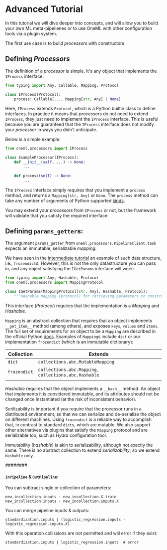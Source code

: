# Advanced Tutorial

In this tutorial we will dive deeper into concepts, and will allow you to build your own ML
meta-pipelienes or to use OneML with other configuration tools via a plugin system.

The first use case is to build *processors* with constructors.

## Defining *Processors*

The definition of a *processor* is simple.
It's any object that implements the `IProcess` interface:

```python
from typing import Any, Callable, Mapping, Protocol

class IProcess(Protocol):
    process: Callable[..., Mapping[str, Any] | None]
```

Here, `IProcess` extends `Protocol`, which is a Python builtin class to define interfaces.
In practice it means that *processors* do not need to extend `IProcess`, they just need to
implement the `IProcess` interface.
This is useful because you are guaranteed that the `IProcess` interface does not modify your
*processor* in ways you didn't anticipate.

Below is a simple example:

```python
from oneml.processors import IProcess

class ExampleProcessor(IProcess):
    def __init__(self, ...) -> None:
        ...

    def process(self) -> None:
        ...
```

The `IProcess` interface simply requires that you implement a `process` method, and returns a
`Mapping[str, Any]` or `None`.
The `process` method can take any number of arguments of Python supported
[kinds](https://docs.python.org/3/library/inspect.html#inspect.Parameter.kind).

You may extend your *processors* from `IProcess` or not, but the framework will validate that you
satisfy the required interface.


## Defining `params_getter`s:

The argument `params_getter` from `oneml.processors.PipelineClient.task` expects an immutable,
serializable *mapping*.

We have seen in the [intermediate tutorial](intermediate.md#defining-tasks) an example of such
data structure, i.e., `frozendict`s.
However, this is not the only datastructure you can pass in, and any object satisfying the
`IGetParams` interface will work:

```python
from typing import Any, Hashable, Protocol
from oneml.processors import MappingProtocol

class IGetParams(MappingProtocol[str, Any], Hashable, Protocol):
    """Hashable mapping (protocol) for retrieving parameters to construct & execute an IProcess."""
```

This interface (*Protocol*) requires that the implementation is a *Mapping* and *Hashable*.

`Mapping` is an abstract collection that requires that an object implements `__get_item__` method
(among others), and exposes `keys`, `values` and `items`.
The full set of requirements for an object to be a `Mapping` are described in the official Python
[docs](https://docs.python.org/3/library/collections.abc.html#collections-abstract-base-classes).
Examples of `Mapping`s include `dict` or our implementation `frozendict` (which is an immutable
dictionary):

| Collection   | Extends                                               |
|--------------|-------------------------------------------------------|
| `dict`       | `collections.abc.MutableMapping`                      |
| `frozendict` | `collections.abc.Mapping`, `collections.abc.Hashable` |
|              |                                                       |

*Hashable* requires that the object implements a `__hash__` method.
An object that implements it is considered immutable, and its attributes should not be changed once
instantiated (at the risk of inconsistent behavior).

Serilizability is important if you require that the processor runs in a distributed environment, so
that we can serialize and de-serialize the object on different machines.
Using `frozendict` is a reliable way to accomplish that, in contrast to standard `dict`s, which are
mutable.
We also support other alternatives via plugins that satisfy the `Mapping` protocol and are
serializable too, such as *Hydra* configuration tool.

Immutability (*hashable*) is akin to serializability, although not exactly the same.
There is no abstract collection to extend *serializability*, so we extend `Hashable` only.


########


#### `InPipeline` & `OutPipeline`:

You can subtract single or collection of parameters:
```
new_incollection.inputs - new_incollection.X.train
new_incollection.inputs - new_incollection.inputs.X
```

You can merge pipeline inputs & outputs:
```
standardization.inputs | (logistic_regression.inputs - logistic_regression.inputs.X).
```
With this operation collissions are not permitted and will error if they exist:
```
standardization.inputs | logistic_regression.inputs  # error
```

